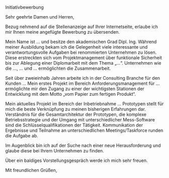 Initiativbewerbung
 
Sehr geehrte Damen und Herren,
 
Bezug nehmend auf die Stellenanzeige auf Ihrer Internetseite, erlaube ich mir Ihnen meine angefügte Bewerbung zu übersenden.

Mein Name ist ... und besitze den akademischen Grad Dipl. Ing. Während meiner Ausbildung bekam ich die Gelegenheit viele interessante und verantwortungsvolle Aufgaben bei renommierten Unternehmen zu lösen. Diese erstreckten sich vom Projektmanagement über funktionale Sicherheit bis zur Ablegung einer Diplomarbeit mit dem Thema „...“.
Unternehmen wie die ..., ... und ... ermöglichten die Zusammenarbeit.

Seit über zweieinhalb Jahren arbeite ich in der Consulting Branche für den Kunden ... Mein erstes Projekt im Bereich Anforderungsmanagement für ... ermöglichte mir den Zugang zu einer der wichtigsten Stationen der Entwicklung mit dem Motto „vom Papier zum fertigen Produkt“.

Mein aktuelles Projekt im Bereich der Inbetriebnahme ... Prototypen stellt für mich die beste Verknüpfung zu meinen bisherigen Erfahrungen dar. Verständnis für die Gesamtarchitektur der Prototypen, die komplexe Betriebsstrategie und der Umgang mit unterschiedlicher Mess-Software sind die Schlüsselqualifikationen der Tätigkeit.  Kommunikation der Ergebnisse und Teilnahme an unterschiedlichen Meetings/Taskforce runden die Aufgabe ab.

Im Augenblick bin ich auf der Suche nach einer neue Herausforderung und glaube diese bei Ihrem Unternehmen zu finden.

Über ein baldiges Vorstellungsgespräch werde ich mich sehr freuen.

Mit freundlichen Grüßen,
 
 
 
 
 
 
 
 
 
 
 
